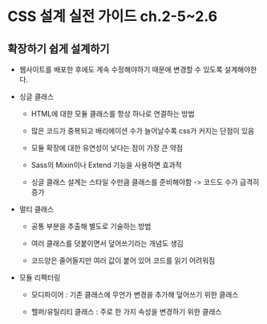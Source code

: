 # CSS 설계 실전 가이드 ch.2-5~2.6

## 확장하기 쉽게 설계하기

- 웹사이트를 배포한 후에도 계속 수정해야하기 때문에 변경할 수 있도록 설계해야한다.

- 싱글 클래스
	
	- HTML에 대한 모듈 클래스를 항상 하나로 연결하는 방법

	- 많은 코드가 중복되고 배리에이션 수가 늘어날수록 css가 커지는 단점이 있음

	- 모듈 확장에 대한 유연성이 낮다는 점이 가장 큰 약점

	- Sass의 Mixin이나 Extend 기능을 사용하면 효과적

	- 싱글 클래스 설계는 스타일 수만큼 클래스를 준비해야함 -> 코드도 수가 급격히 증가

- 멀티 클래스

	- 공통 부분을 추출해 별도로 기술하는 방법
	
	- 여러 클래스를 덧붙이면서 덮어쓰기라는 개념도 생김

	- 코드양은 줄어들지만 여러 값이 붙어 있어 코드를 읽기 어려워짐

- 모듈 리펙터링

	- 모디파이어 : 기존 클래스에 무언가 변경을 추가해 덮어쓰기 위한 클래스

	- 헬퍼/유틸리티  클래스 : 주로 한 가지 속성을 변경하기 위한 클래스



